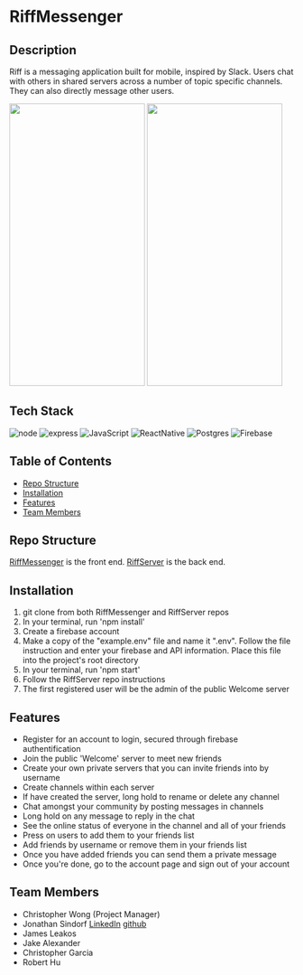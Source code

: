 # RiffMessenger

## Description
Riff is a messaging application built for mobile, inspired by Slack. Users chat with others in shared servers across a number of topic specific channels. They can also directly message other users.

<p float="left">
  <img src="https://user-images.githubusercontent.com/37193140/213892222-1e7017a4-b04a-4de1-b9c9-672c5da93c24.gif" width="240" height="500"/>
  <img src="https://user-images.githubusercontent.com/37193140/213892264-dd976a2a-108c-430a-b350-47b6586b5914.gif" width="240" height="500"/>
</p>

## Tech Stack
![node](https://img.shields.io/badge/Node.js-43853D?style=for-the-badge&logo=node.js&logoColor=white)
![express](https://img.shields.io/badge/Express.js-000000?style=for-the-badge&logo=express&logoColor=white)
![JavaScript](https://img.shields.io/badge/javascript-%23323330.svg?style=for-the-badge&logo=javascript&logoColor=%23F7DF1E)
![ReactNative](https://img.shields.io/badge/reactnative-%2320232a.svg?style=for-the-badge&logo=react&logoColor=%2361DAFB)
![Postgres](https://img.shields.io/badge/PostgreSQL-316192?style=for-the-badge&logo=postgresql&logoColor=white)
![Firebase](https://img.shields.io/badge/firebase-ffca28?style=for-the-badge&logo=firebase&logoColor=black)

## Table of Contents
- [Repo Structure](#repo-structure)
- [Installation](#installation)
- [Features](#features)
- [Team Members](#team-members)

## Repo Structure
[RiffMessenger](https://github.com/BlueOceanDevelopment/RiffMessenge) is the front end. [RiffServer](https://github.com/BlueOceanDevelopment/RiffServer) is the back end.

## Installation
1. git clone from both RiffMessenger and RiffServer repos
1. In your terminal, run 'npm install'
1. Create a firebase account
1. Make a copy of the "example.env" file and name it ".env". Follow the file instruction and enter your firebase and API information. Place this file into the project's root directory
1. In your terminal, run 'npm start'
1. Follow the RiffServer repo instructions
1. The first registered user will be the admin of the public Welcome server

## Features
- Register for an account to login, secured through firebase authentification
- Join the public 'Welcome' server to meet new friends
- Create your own private servers that you can invite friends into by username
- Create channels within each server
- If have created the server, long hold to rename or delete any channel
- Chat amongst your community by posting messages in channels
- Long hold on any message to reply in the chat
- See the online status of everyone in the channel and all of your friends
- Press on users to add them to your friends list
- Add friends by username or remove them in your friends list
- Once you have added friends you can send them a private message
- Once you're done, go to the account page and sign out of your account

## Team Members
- Christopher Wong (Project Manager)
- Jonathan Sindorf [LinkedIn](https://www.linkedin.com/in/jonathan-sindorf-a6a646118/) [github](https://github.com/sindwarf)
- James Leakos
- Jake Alexander
- Christopher Garcia
- Robert Hu
